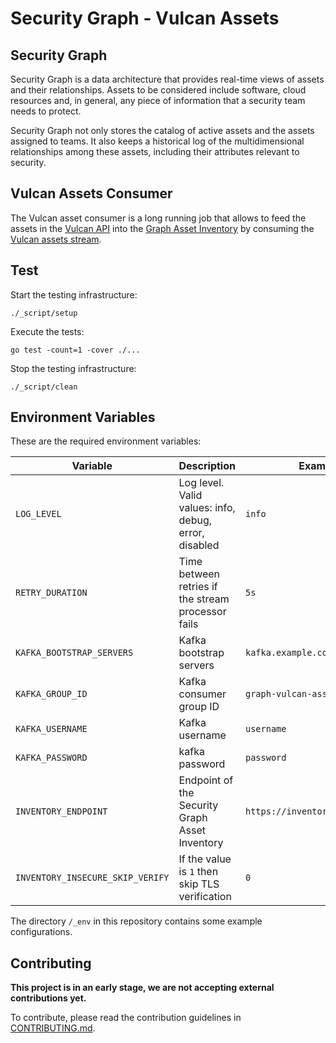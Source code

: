 # Security Graph - Vulcan Assets

## Security Graph

Security Graph is a data architecture that provides real-time views of assets
and their relationships. Assets to be considered include software, cloud
resources and, in general, any piece of information that a security team needs
to protect.

Security Graph not only stores the catalog of active assets and the assets
assigned to teams. It also keeps a historical log of the multidimensional
relationships among these assets, including their attributes relevant to
security.

## Vulcan Assets Consumer

The Vulcan asset consumer is a long running job that allows to feed the assets
in the [Vulcan API] into the [Graph Asset Inventory] by consuming the [Vulcan
assets stream].

## Test

Start the testing infrastructure:

```
./_script/setup
```

Execute the tests:

```
go test -count=1 -cover ./...
```

Stop the testing infrastructure:

```
./_script/clean
```

## Environment Variables

These are the required environment variables:

| Variable | Description | Example |
| --- | --- | --- |
| `LOG_LEVEL` | Log level. Valid values: info, debug, error, disabled | `info` |
| `RETRY_DURATION` | Time between retries if the stream processor fails | `5s` |
| `KAFKA_BOOTSTRAP_SERVERS` | Kafka bootstrap servers | `kafka.example.com:9092` |
| `KAFKA_GROUP_ID` | Kafka consumer group ID | `graph-vulcan-assets` |
| `KAFKA_USERNAME` | Kafka username | `username` |
| `KAFKA_PASSWORD` | kafka password | `password` |
| `INVENTORY_ENDPOINT` | Endpoint of the Security Graph Asset Inventory | `https://inventory.example.com` |
| `INVENTORY_INSECURE_SKIP_VERIFY` | If the value is `1` then skip TLS verification | `0` |

The directory `/_env` in this repository contains some example configurations.

## Contributing

**This project is in an early stage, we are not accepting external
contributions yet.**

To contribute, please read the contribution guidelines in [CONTRIBUTING.md].


[Vulcan API]: https://github.com/adevinta/vulcan-api
[Graph Asset Inventory]: https://github.com/adevinta/graph-asset-inventory-api
[Vulcan assets stream]: https://github.com/adevinta/vulcan-api/blob/master/docs/asyncapi.yaml
[CONTRIBUTING.md]: CONTRIBUTING.md
